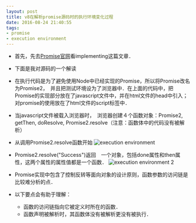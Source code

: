 ```yaml
---
layout: post
title: v8在解析promise源码时的执行环境变化过程
date: 2016-08-24 21:40:55
tags:
- promise
- execution environment
---
```



- 首先，先去[Promise官网](https://www.promisejs.org/implementing/)看implementing这篇文章．



- 下面是我对源码的一个解读

<!-- more -->

<script async src="//fiddle.jshell.net/spray/01duqtsu/embed/"></script>

- 在执行代码是为了避免使用Node中已经实现的Promise，所以将Promise改名为Promise2，　并且把测试环境设为了浏览器中．在上面的代码中，把Promise的实现部分放在了javascript文件中，并在html文件的head中引入； 对promise的使用放在了html文件的script标签中．

- 当javascript文件被载入浏览器时，　浏览器创建４个函数对象：Promise2, getThen, doResolve, Promise2.resolve（注意：函数体中的代码没有被解析）

- 从调用Promise2.resolve函数开始
    ![execution environment](http://okup5z621.bkt.clouddn.com/ExecutionEnvironment.png "execution environment") 
- Promise2.resolve("Success")返回　一个对象，包括done属性和then属性，这两个属性的属性值都是一个函数．
    ![execution environment 2](http://okup5z621.bkt.clouddn.com/ExecutionEnvironment2.png "execution environment 2") 

- Promise实现中包含了控制反转等面向对象的设计原则，函数参数的访问链是比较难分析的点．

- 以下要点会有助于理解：
    - 函数的访问链指向它被定义时所在的函数．
    - 函数声明被解析时，其函数体没有被解析更没有被执行．